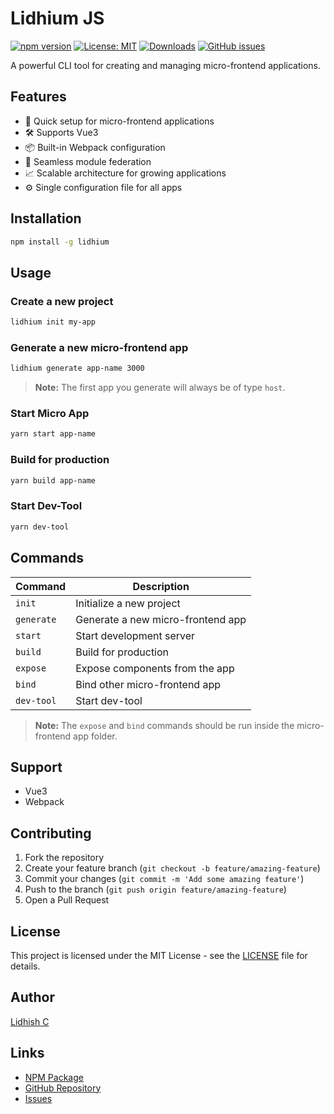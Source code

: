 # Lidhium JS

[![npm version](https://img.shields.io/npm/v/lidhium.svg)](https://www.npmjs.com/package/lidhium)
[![License: MIT](https://img.shields.io/badge/License-MIT-yellow.svg)](https://opensource.org/licenses/MIT)
[![Downloads](https://img.shields.io/npm/dm/lidhium.svg)](https://www.npmjs.com/package/lidhium)
[![GitHub issues](https://img.shields.io/github/issues/lidhishc/lidhium)](https://github.com/lidhishc/lidhium/issues)

A powerful CLI tool for creating and managing micro-frontend applications.

## Features

- 🚀 Quick setup for micro-frontend applications
- 🛠 Supports Vue3
- 📦 Built-in Webpack configuration
- 🔄 Seamless module federation
- 📈 Scalable architecture for growing applications
- ⚙️ Single configuration file for all apps

## Installation

```bash
npm install -g lidhium
```

## Usage

### Create a new project

```bash
lidhium init my-app
```

### Generate a new micro-frontend app

```bash
lidhium generate app-name 3000
```

> **Note:** The first app you generate will always be of type `host`.

### Start Micro App

```bash
yarn start app-name
```

### Build for production

```bash
yarn build app-name
```

### Start Dev-Tool

```bash
yarn dev-tool
```

## Commands

| Command    | Description                       |
| ---------- | --------------------------------- |
| `init`     | Initialize a new project          |
| `generate` | Generate a new micro-frontend app |
| `start`    | Start development server          |
| `build`    | Build for production              |
| `expose`   | Expose components from the app    |
| `bind`     | Bind other micro-frontend app     |
| `dev-tool` | Start dev-tool                    |

> **Note:** The `expose` and `bind` commands should be run inside the micro-frontend app folder.

## Support

- Vue3
- Webpack

## Contributing

1. Fork the repository
2. Create your feature branch (`git checkout -b feature/amazing-feature`)
3. Commit your changes (`git commit -m 'Add some amazing feature'`)
4. Push to the branch (`git push origin feature/amazing-feature`)
5. Open a Pull Request

## License

This project is licensed under the MIT License - see the [LICENSE](LICENSE) file for details.

## Author

[Lidhish C](https://github.com/lidhishc)

## Links

- [NPM Package](https://www.npmjs.com/package/lidhium)
- [GitHub Repository](https://github.com/lidhishc/lidhium)
- [Issues](https://github.com/lidhishc/lidhium/issues)
